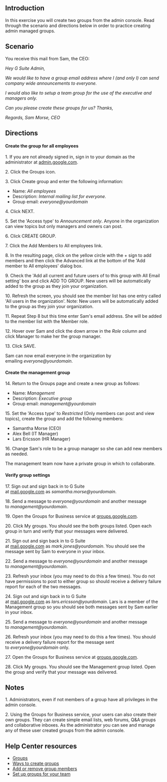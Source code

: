 ## Introduction

In this exercise you will create two groups from the admin console. Read through the scenario and directions below in order to practice creating admin managed groups.

## Scenario

You receive this mail from Sam, the CEO:

*Hey G Suite Admin,*

*We would like to have a group email address where I (and only I) can send company wide announcements to everyone.*

*I would also like to setup a team group for the use of the executive and managers only.*

*Can you please create these groups for us? Thanks,*

*Regards, Sam Morse, CEO*

## Directions

#### Create the group for all employees

1\. If you are not already signed in, sign in to your domain as the administrator at [admin.google.com](https://admin.google.com/).

2\. Click the Groups icon.

3\. Click Create group and enter the following information:

-   Name: *All employees*
-   Description: *Internal mailing list for everyone.*
-   Group email: *everyone@yourdomain*

4\. Click NEXT.

5\. Set the 'Access type' to *Announcement only*. Anyone in the organization can view topics but only managers and owners can post.

6\. Click CREATE GROUP.

7\. Click the Add Members to All employees link.

8\. In the resulting page, click on the yellow circle with the + sign to add members and then click the Advanced link at the bottom of the 'Add member to All employees' dialog box.

9\. Check the 'Add all current and future users of <your company> to this group with All Email setting' box and click ADD TO GROUP. New users will be automatically added to the group as they join your organization.

10\. Refresh the screen, you should see the member list has one entry called 'All users in the organization'. Note: New users will be automatically added to the group as they join your organization.

11\. Repeat Step 8 but this time enter Sam's email address. She will be added to the member list with the Member role.

12\. Hover over Sam and click the down arrow in the *Role* column and click Manager to make her the group manager.

13\. Click SAVE.

Sam can now email everyone in the organization by emailing *everyone@yourdomain.*

#### Create the management group

14\. Return to the Groups page and create a new group as follows:

-   Name: *Management*
-   Description: *Executive group*
-   Group email: *management@yourdomain*

15\. Set the 'Access type' to *Restricted* (Only members can post and view topics), create the group and add the following members:

-   Samantha Morse (CEO)
-   Alex Bell (IT Manager)
-   Lars Ericsson (HR Manager)

16\. Change Sam's role to be a group manager so she can add new members as needed.

The management team now have a private group in which to collaborate.

#### Verify group settings

17\. Sign out and sign back in to G Suite at [mail.google.com](https://mail.google.com/ "mail.google.com") as *samantha.morse@yourdomain*.

18\. Send a message to *everyone@yourdomain* and another message to *management@yourdomain*.

19\. Open the Groups for Business service at [groups.google.com](https://groups.google.com/ "groups.google.com").

20\. Click My groups. You should see the both groups listed. Open each group in turn and verify that your messages were delivered.

21\. Sign out and sign back in to G Suite at [mail.google.com](https://mail.google.com/ "mail.google.com") as *mark.jones@yourdomain*. You should see the message sent by Sam to everyone in your inbox.

22\. Send a message to *everyone@yourdomain* and another message to *management@yourdomain*.

23\. Refresh your inbox (you may need to do this a few times). You do not have permissions to post to either group so should receive a delivery failure report for each of the two messages.

24\. Sign out and sign back in to G Suite at [mail.google.com](https://mail.google.com/ "mail.google.com") as *lars.ericsson@yourdomain*. Lars is a member of the Management group so you should see both messages sent by Sam earlier in your inbox.

25\. Send a message to *everyone@yourdomain* and another message to *management@yourdomain*.

26\. Refresh your inbox (you may need to do this a few times). You should receive a delivery failure report for the message sent to *everyone@yourdomain* only.

27\. Open the Groups for Business service at [groups.google.com](https://groups.google.com/ "groups.google.com").

28\. Click My groups. You should see the Management group listed. Open the group and verify that your message was delivered.

## Notes

1\. Administrators, even if not members of a group have all privileges in the admin console.

2\. Using the Groups for Business service, your users can also create their own groups. They can create simple email lists, web forums, Q&A groups and collaborative inboxes. As the administrator you can see and manage any of these user created groups from the admin console.

## Help Center resources

-   [Groups](https://support.google.com/a/topic/25838?hl=en&ref_topic=9197)
-   [Ways to create groups](https://support.google.com/a/answer/33343?hl=en&ref_topic=6059322)
-   [Add or remove group members](https://support.google.com/a/answer/6191469?hl=en&ref_topic=6059322)
-   [Set up groups for your team](https://support.google.com/a/answer/172473?hl=en&ref_topic=25841)
